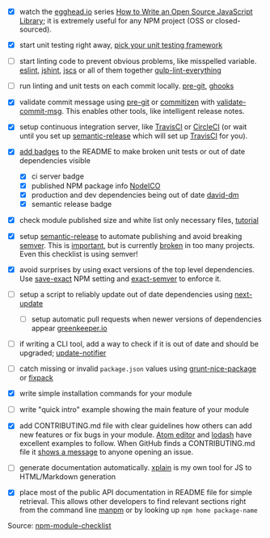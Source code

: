 - [x] watch the [egghead.io][egghead] series [How to Write an Open Source JavaScript Library][egghead series];
it is extremely useful for any NPM project (OSS or closed-sourced).

- [x] start unit testing right away, [pick your unit testing framework][pick testing framework]

- [ ] start linting code to prevent obvious problems, like misspelled variable.
[eslint][eslint], [jshint][jshint], [jscs][jscs] or all of them together
[gulp-lint-everything][gulp-lint-everything]

- [ ] run linting and unit tests on each commit locally. [pre-git][pre-git], [ghooks][ghooks]

- [x] validate commit message using [pre-git][pre-git] or [commitizen][commitizen] with [validate-commit-msg][validate-commit-msg]. This
enables other tools, like intelligent release notes.

<!--- [ ] show the project's GitHub open issues on demand or on commit using [git-issues][git-issues]-->

- [x] setup continuous integration server, like [TravisCI][travis] or [CircleCI][circle] (or wait until you set up [semantic-release][semantic-release] which will set up [TravisCI][travis] for you).

- [x] [add badges][badges] to the README to make broken unit tests or out of date dependencies visible
  - [x] ci server badge
  - [x] published NPM package info [NodeICO][nodeico]
  - [x] production and dev dependencies being out of date [david-dm][david-dm]
  - [x] semantic release badge

- [x] check module published size and white list only necessary files, [tutorial][module size]

- [x] setup [semantic-release][semantic-release] to automate publishing
and avoid breaking [semver][semver]. This is [important][semver important],
but is currently [broken][broken semver] in too many projects. Even this checklist is using semver!

- [x] avoid surprises by using exact versions of the top level dependencies.
Use [save-exact][save-exact] NPM setting and [exact-semver][exact-semver] to enforce it.

- [ ] setup a script to reliably update out of date dependencies using [next-update][next-update install]
  - [ ] setup automatic pull requests when newer versions of dependencies appear [greenkeeper.io][greenkeeper]

- [ ] if writing a CLI tool, add a way to check if it is out of date and should be upgraded;
[update-notifier][update-notifier]

- [ ] catch missing or invalid `package.json` values using [grunt-nice-package][grunt-nice-package]
or [fixpack][fixpack]

- [x] write simple installation commands for your module

- [ ] write "quick intro" example showing the main feature of your module

- [x] add CONTRIBUTING.md file with clear guidelines how others can add new features or fix bugs
in your module. [Atom editor][atom] and [lodash][lodash] have excellent examples to follow.
When GitHub finds a CONTRIBUTING.md file it [shows a message][contributing] to anyone opening an issue.

- [ ] generate documentation automatically. [xplain][xplain] is my own tool for JS to HTML/Markdown
generation

- [x] place most of the public API documentation in README file for simple retrieval.
This allows other developers to find relevant sections right from the command line [manpm][manpm]
or by looking up `npm home package-name`

[egghead]: https://egghead.io
[egghead series]: https://egghead.io/series/how-to-write-an-open-source-javascript-library

[pick testing framework]: http://glebbahmutov.com/blog/picking-javascript-testing-framework/

[eslint]: http://eslint.org/
[jshint]: http://jshint.com/docs/
[jscs]: http://jscs.info/
[gulp-lint-everything]: https://github.com/bahmutov/gulp-lint-everything

[pre-git]: https://github.com/bahmutov/pre-git
[ghooks]: https://www.npmjs.com/package/ghooks

[commitizen]: https://www.npmjs.com/package/commitizen

[validate-commit-msg]: https://www.npmjs.com/package/validate-commit-msg

[git-issues]: https://www.npmjs.com/package/git-issues

[travis]: https://travis-ci.org/
[circle]: https://circleci.com/

[badges]: http://glebbahmutov.com/blog/tightening-node-project/
[nodeico]: https://nodei.co/
[david-dm]: https://david-dm.org/

[module size]: http://glebbahmutov.com/blog/smaller-published-NPM-modules/

[semantic-release]: https://github.com/semantic-release/semantic-release
[semver]: http://semver.org/
[semver important]: https://medium.com/javascript-scene/software-versions-are-broken-3d2dc0da0783#.h96ppopx3
[broken semver]: https://www.youtube.com/watch?v=tc2UgG5L7WM

[save-exact]: https://docs.npmjs.com/misc/config#save-exact
[exact-semver]: https://github.com/bahmutov/exact-semver

[next-update install]: https://github.com/bahmutov/next-update#install
[greenkeeper]: http://greenkeeper.io/

[update-notifier]: https://github.com/yeoman/update-notifier
[grunt-nice-package]: https://github.com/bahmutov/grunt-nice-package
[fixpack]: https://github.com/henrikjoreteg/fixpack

[atom]: https://github.com/atom/atom/blob/master/CONTRIBUTING.md
[lodash]: https://github.com/lodash/lodash/blob/master/CONTRIBUTING.md
[contributing]: https://github.com/blog/1184-contributing-guidelines

[xplain]: https://github.com/bahmutov/xplain

[manpm]: https://github.com/bahmutov/manpm

Source: [npm-module-checklist](https://github.com/bahmutov/npm-module-checklist)
